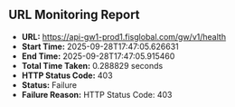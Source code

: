## URL Monitoring Report

- **URL:** https://api-gw1-prod1.fisglobal.com/gw/v1/health
- **Start Time:** 2025-09-28T17:47:05.626631
- **End Time:** 2025-09-28T17:47:05.915460
- **Total Time Taken:** 0.288829 seconds
- **HTTP Status Code:** 403
- **Status:** Failure
- **Failure Reason:** HTTP Status Code: 403

